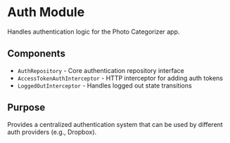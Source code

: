 # Auth Module

Handles authentication logic for the Photo Categorizer app.

## Components
- `AuthRepository` - Core authentication repository interface
- `AccessTokenAuthInterceptor` - HTTP interceptor for adding auth tokens
- `LoggedOutInterceptor` - Handles logged out state transitions

## Purpose
Provides a centralized authentication system that can be used by different auth providers (e.g., Dropbox).
